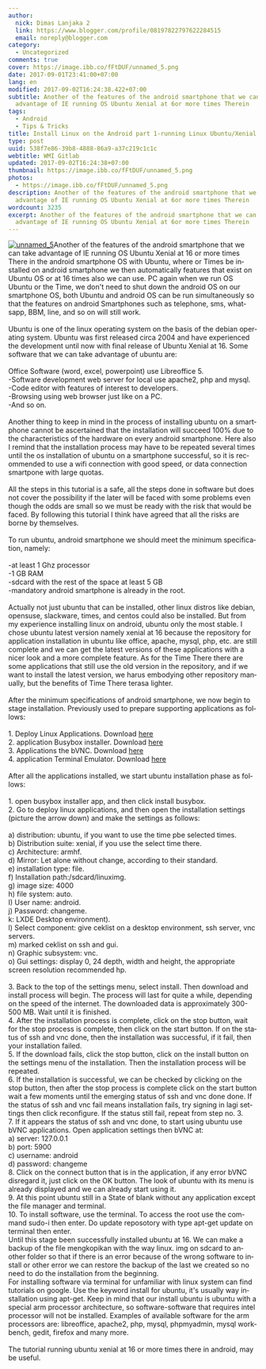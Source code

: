 ```yaml
---
author:
  nick: Dimas Lanjaka 2
  link: https://www.blogger.com/profile/08197822797622284515
  email: noreply@blogger.com
category:
  - Uncategorized
comments: true
cover: https://image.ibb.co/fFtDUF/unnamed_5.png
date: 2017-09-01T23:41:00+07:00
lang: en
modified: 2017-09-02T16:24:38.422+07:00
subtitle: Another of the features of the android smartphone that we can take
  advantage of IE running OS Ubuntu Xenial at 6or more times Therein
tags:
  - Android
  - Tips & Tricks
title: Install Linux on the Android part 1-running Linux Ubuntu/Xenial on Android
type: post
uuid: 538f7e86-39b8-4888-86a9-a37c219c1c1c
webtitle: WMI Gitlab
updated: 2017-09-02T16:24:38+07:00
thumbnail: https://image.ibb.co/fFtDUF/unnamed_5.png
photos:
  - https://image.ibb.co/fFtDUF/unnamed_5.png
description: Another of the features of the android smartphone that we can take
  advantage of IE running OS Ubuntu Xenial at 6or more times Therein
wordcount: 3235
excerpt: Another of the features of the android smartphone that we can take
  advantage of IE running OS Ubuntu Xenial at 6or more times Therein
---
```


<div id="div_f9fe_0" len="5534"><a href="https://imgbb.com/" rel="noopener noreferer nofollow" alt="imgdb" title="imgdb"><img src="https://image.ibb.co/fFtDUF/unnamed_5.png" alt="unnamed_5" title="imgDb" border="0"></a><span id="span_f9fe_0" len="4642"><span lang="en">Another of the features of the android smartphone that we can take advantage of IE running OS Ubuntu Xenial at 16&nbsp;<span len="15">or more times There&nbsp;</span>in the android smartphone OS with Ubuntu, where or Times be installed on android smartphone we then automatically features that exist on Ubuntu OS or at 16 times also we can use.&nbsp;</span><span lang="en">PC again when we run OS Ubuntu or the Time, we don't need to shut down the android OS on our smartphone OS, both Ubuntu and android OS can be run simultaneously so that the features on android Smartphones such as telephone, sms, whatsapp, BBM, line, and so on will still work.</span><br len="0"><br len="0"><span lang="en">Ubuntu is one of the linux operating system on the basis of the debian operating system.&nbsp;</span><span lang="en">Ubuntu was first released circa 2004 and have experienced the development until now with final release of Ubuntu Xenial at 16.&nbsp;</span><span lang="en">Some software that we can take advantage of ubuntu are:</span><br len="0"><br len="0"><span lang="en">Office Software (word, excel, powerpoint) use Libreoffice 5.</span><br len="0"><span lang="en">-Software development web server for local use apache2, php and mysql.</span><br len="0"><span lang="en">-Code editor with features of interest to developers.</span><br len="0"><span lang="en">-Browsing using web browser just like on a PC.</span><br len="0"><span lang="en">-And so on.</span><br len="0"><br len="0"><span lang="en">Another thing to keep in mind in the process of installing ubuntu on a smartphone cannot be ascertained that the installation will succeed 100% due to the characteristics of the hardware on every android smartphone.&nbsp;</span><span lang="en">Here also I remind that the installation process may have to be repeated several times until the os installation of ubuntu on a smartphone successful, so it is recommended to use a wifi connection with good speed, or data connection smartpone with large quotas.</span><br len="0"><br len="0"><span lang="en">All the steps in this tutorial is a safe, all the steps done in software but does not cover the possibility if the later will be faced with some problems even though the odds are small so we must be ready with the risk that would be faced.&nbsp;</span><span lang="en">By following this tutorial I think have agreed that all the risks are borne by themselves.</span><br len="0"><br len="0"><span lang="en">To run ubuntu, android smartphone we should meet the minimum specification, namely:</span><br len="0"><br len="0"><span lang="en">-at least 1 Ghz processor</span><br len="0"><span lang="en">-1 GB RAM</span><br len="0"><span lang="en">-sdcard with the rest of the space at least 5 GB</span><br len="0"><span lang="en">-mandatory android smartphone is already in the root.</span><br len="0"><br len="0"><span lang="en">Actually not just ubuntu that can be installed, other linux distros like debian, opensuse, slackware, times, and centos could also be installed.&nbsp;</span><span lang="en">But from my experience installing linux on android, ubuntu only the most stable.&nbsp;</span><span lang="en">I chose ubuntu latest version namely xenial at 16 because the repository for application installation in ubuntu like office, apache, mysql, php, etc. are still complete and we can get the latest versions of these applications with a nicer look and a more complete feature.&nbsp;</span><span lang="en">As for the Time There there are some applications that still use the old version in the repository, and if we want to install&nbsp;<span len="479">the latest version, we harus embodying other repository manually, but the benefits of Time There terasa lighter.&nbsp;</span></span><br len="0"><br len="0"><span lang="en">After the minimum specifications of android smartphone, we now begin to stage installation.&nbsp;</span><span lang="en">Previously used to prepare supporting applications as follows:</span><br len="0"><br len="0"><span lang="en">1. Deploy Linux Applications.&nbsp;</span><span lang="en">Download&nbsp;<a href="https://play.google.com/store/apps/details?id=ru.meefik.linuxdeploy" id="a_f9fe_0" len="7" rel="noopener noreferer nofollow" target="_top">here</a></span><br len="0"><span lang="en">2. application Busybox installer.&nbsp;</span><span lang="en">Download&nbsp;<a href="https://www.blogger.com/https%3A%2F%2Fplay.google.com%2Fstore%2Fapps%2Fdetails%3Fid%3Dru.meefik.busybox" id="a_f9fe_1" len="7" rel="noopener noreferer nofollow" target="_top">here</a></span><br len="0"><span lang="en">3. Applications the bVNC.&nbsp;</span><span lang="en">Download&nbsp;<a href="https://www.blogger.com/https%3A%2F%2Fplay.google.com%2Fstore%2Fapps%2Fdetails%3Fid%3Dcom.iiordanov.freebVNC" id="a_f9fe_2" len="7" rel="noopener noreferer nofollow" target="_top">here</a></span></span><br><span id="span_f9fe_1" len="648"><span lang="en">4. application Terminal Emula</span><span len="201"><span lang="en">tor.&nbsp;</span><span lang="en">Download&nbsp;<a href="https://www.blogger.com/https%3A%2F%2Fplay.google.com%2Fstore%2Fapps%2Fdetails%3Fid%3Djackpal.androidterm" id="a_f9fe_3" rel="noopener noreferer nofollow" target="_top">here</a></span><br len="0"><br len="0"><span lang="en">After all the applications installed, we start ubuntu installation phase as follows:</span><br len="0"><br len="0"><span lang="en">1. open busybox installer app, and then click install busybox.</span><br len="0"><span lang="en">2. Go to deploy linux applications, and then open the installation settings (picture the arrow down) and make the settings as follows:</span></span></span></div><div id="div_f9fe_1" len="1528"><span id="span_f9fe_2" len="1408"><br len="0"><span lang="en">a) distribution: ubuntu<span len="160">, if you want to use the time pbe selected times.&nbsp;</span></span><br len="0"><span lang="en">b) Distribution suite: xenial<span len="35">, if you use the select time there.</span></span><br len="0"><span lang="en">c) Architecture: armhf.</span><br len="0"><span lang="en">d) Mirror:&nbsp;<span len="167">Let&nbsp;alone without change, according to their standard.&nbsp;</span></span><br len="0"><span lang="en">e) installation type: file.</span><br len="0"><span lang="en">f) Installation path:/sdcard/<span len="5">linux</span>img.</span><br len="0"><span lang="en">g) image size: 4000</span><br len="0"><span lang="en">h) file system: auto.</span><br len="0"><span lang="en">I) User name: android.</span><br len="0"><span lang="en">j) Password: changeme.</span><br len="0"><span lang="en">k: LXDE Desktop environment).</span><br len="0"><span lang="en">l) Select component: give ceklist on a desktop environment, ssh server, vnc servers.</span><br len="0"><span lang="en">m) marked ceklist on ssh and gui.</span><br len="0"><span lang="en">n) Graphic subsystem: vnc.</span><br len="0"><span lang="en">o) Gui settings: display 0, 24 depth, width and height, the appropriate screen resolution recommended hp.</span></span></div><div id="div_f9fe_2" len="858"><span id="span_f9fe_3" len="738"><br len="0"><span lang="en">3. Back to the top of the settings menu, select install.&nbsp;</span><span lang="en">Then download and install process will begin.&nbsp;</span><span lang="en">The process will last for quite a while, depending on the speed of the internet.&nbsp;</span><span lang="en">The downloaded data is approximately 300-500 MB.&nbsp;</span><span lang="en">Wait until it is finished.</span><br len="0"><span lang="en">4. After the installation process is complete, click on the stop button, wait for the stop process is complete, then click on the start button.&nbsp;</span><span lang="en">If on the status of ssh and vnc done, then the installation was successful, if it fail, then your installation failed.&nbsp;</span><br len="0"><span lang="en">5. If&nbsp;<span len="15">the download</span>&nbsp;fails, click the stop button, click on the install button on the settings menu of the installation.&nbsp;</span><span lang="en">Then the installation process will be repeated.</span></span></div><div id="div_f9fe_3" len="980"><span id="span_f9fe_4" len="860"><span lang="en">6. If the installation is successful, we can be checked by clicking on the stop button, then after the stop process is complete click on the start button wait a few moments until the emerging status of ssh and vnc done done.&nbsp;</span><span lang="en">If the status of ssh and vnc fail means installation fails</span><span lang="en">, try signing in la</span><span lang="en">gi settings then click reconf</span><span lang="en">igure</span>.&nbsp;<span lang="en">If the status still fail, repeat from step no. 3.</span></span></div><div id="div_f9fe_4" len="265"><span id="span_f9fe_5" len="145"><span lang="en">7. If it appears the status of ssh and vnc done, to start using ubuntu use bVNC applications.&nbsp;</span><span lang="en">Open application settings then bVNC at:</span></span></div><div id="div_f9fe_5" len="1"></div><div id="div_f9fe_6" len="146"><span id="span_f9fe_6" lang="en" len="26">a) server: 127.0.0.1</span></div><div id="div_f9fe_7" len="139"><span id="span_f9fe_7" lang="en" len="19">b) port: 5900</span></div><div id="div_f9fe_8" len="146"><span id="span_f9fe_8" lang="en" len="26">c) username: android</span></div><div id="div_f9fe_9" len="147"><span id="span_f9fe_9" lang="en" len="27">d) password: changeme</span></div><div id="div_f9fe_10" len="1"></div><div id="div_f9fe_11" len="328"><span id="span_f9fe_10" len="208"><span lang="en">8. Click on the connect button that is in the application, if any error bVNC disregard it, just click on the OK button.&nbsp;</span><span lang="en">The look of ubuntu with its menu is already displayed and we can already start using it.</span></span></div><div id="div_f9fe_12" len="237"><span id="span_f9fe_11" lang="en" len="117">9. At this point ubuntu still in a State of blank without any application except the file manager and terminal.</span></div><div id="div_f9fe_13" len="325"><span id="span_f9fe_12" len="205"><span lang="en">10. To install software, use the terminal.&nbsp;</span><span lang="en">To access the root use the command sudo-i then enter.&nbsp;</span><span lang="en">Do update reposotory with type apt-get update on terminal then enter.</span></span></div><div id="div_f9fe_14" len="1"></div><div id="div_f9fe_15" len="573"><span id="span_f9fe_13" len="453"><span lang="en">Until this stage been successfully installed ubuntu at 16.&nbsp;</span><span lang="en">We can make a backup of the file mengkopikan with the way&nbsp;linux. img on sdcard to another folder so that if there is an error because of the wrong software to install or other error we can restore the backup of the last we created so no need to do the installation from the beginning.</span></span></div><div id="div_f9fe_16" len="1"></div><div id="div_f9fe_17" len="688"><span id="span_f9fe_14" len="568"><span lang="en">For installing software via terminal for unfamiliar with linux system can find tutorials on google.&nbsp;</span><span lang="en">Use the keyword install for ubuntu, it's usually way installation using apt-get.&nbsp;</span><span lang="en">Keep in mind that our install ubuntu is ubuntu with a special arm processor architecture, so software-software that requires intel processor will not be installed.&nbsp;</span><span lang="en">Examples of available software for the arm processors are: libreoffice, apache2, php, mysql, phpmyadmin, mysql workbench, gedit, firefox and many more.</span></span></div><div id="div_f9fe_18" len="124"><span id="span_f9fe_15" len="4"><br len="0"></span></div><div id="div_f9fe_19" len="213"><span id="span_f9fe_16" lang="en" len="93">The tutorial running ubuntu xenial at 16 or more times there in android, may be useful.</span></div>